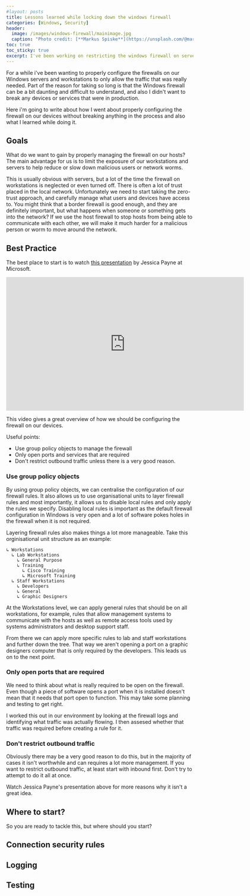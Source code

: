 ```yaml
---
#layout: posts
title: Lessons learned while locking down the windows firewall
categories: [Windows, Security]
header:
  image: /images/windows-firewall/mainimage.jpg
  caption: "Photo credit: [**Markus Spiske**](https://unsplash.com/@markusspiske)"
toc: true
toc_sticky: true
excerpt: I've been working on restricting the windows firewall on servers and workstations to only the required services.  This post will covers some lessons I have learned and useful information I have found.
---
```


For a while i've been wanting to properly configure the firewalls on our Windows servers and workstations to only allow the traffic that was really needed.  Part of the reason for taking so long is that the Windows firewall can be a bit daunting and difficult to understand, and also I didn't want to break any devices or services that were in production.

Here i'm going to write about how I went about properly configuring the firewall on our devices without breaking anything in the process and also what I learned while doing it.

## Goals

What do we want to gain by properly managing the firewall on our hosts?  The main advantage for us is to limit the exposure of our workstations and servers to help reduce or slow down malicious users or network worms.

This is usually obvious with servers, but a lot of the time the firewall on workstations is neglected or even turned off.  There is often a lot of trust placed in the local network.  Unfortunately we need to start taking the zero-trust approach, and carefully manage what users and devices have access to. 
You might think that a border firewall is good enough, and they are definitely important, but what happens when someone or something gets into the network? If we use the host firewall to stop hosts from being able to communicate with each other, we will make it much harder for a malicious person or worm to move around the network.


## Best Practice

The best place to start is to watch [this presentation](https://channel9.msdn.com/Events/Ignite/New-Zealand-2016/M377) by Jessica Payne at Microsoft.
<iframe src="https://channel9.msdn.com/Events/Ignite/New-Zealand-2016/M377/player?format=html5" width="640" height="360" allowFullScreen frameBorder="0" title="Demystifying the Windows Firewall – Learn how to irritate attackers without crippling your network - Microsoft Channel 9 Video"></iframe>

This video gives a great overview of how we should be configuring the firewall on our devices. 

Useful points:
- Use group policy objects to manage the firewall
- Only open ports and services that are required
- Don't restrict outbound traffic unless there is a very good reason.

### Use group policy objects

By using group policy objects, we can centralise the configuration of our firewall rules.  It also allows us to use organisational units to layer firewall rules and most importantly, it allows us to disable local rules and only apply the rules we specify. Disabling local rules is important as the default firewall configuration in Windows is very open and a lot of software pokes holes in the firewall when it is not required.

Layering firewall rules also makes things a lot more manageable.  Take this orginisational unit structure as an example:

```
↳ Workstations
  ↳ Lab Workstations
    ↳ General Purpose
    ↳ Training
      ↳ Cisco Training
      ↳ Microsoft Training
  ↳ Staff Workstations
    ↳ Developers
    ↳ General
    ↳ Graphic Designers
```

At the Workstations level, we can apply general rules that should be on all workstations, for example, rules that allow  management systems to communicate with the hosts as well as remote access tools used by systems administrators and desktop support staff.  

From there we can apply more specific rules to lab and staff workstations and further down the tree.  That way we aren't opening a port on a graphic designers computer that is only required by the developers.  This leads us on to the next point.

### Only open ports that are required

We need to think about what is really required to be open on the firewall.  Even though a piece of software opens a port when it is installed doesn't mean that it needs that port open to function.  This may take some planning and testing to get right.

I worked this out in our environment by looking at the firewall logs and identifying what traffic was actually flowing.  I then assesed whether that traffic was required before creating a rule for it.

### Don't restrict outbound traffic

Obviously there may be a very good reason to do this, but in the majority of cases it isn't worthwhile and can requires a lot more management.  If you want to restrict outbound traffic, at least start with inbound first.  Don't try to attempt to do it all at once.

Watch Jessica Payne's presentation above for more reasons why it isn't a great idea.

## Where to start?

So you are ready to tackle this, but where should you start?  

## Connection security rules

## Logging

## Testing

